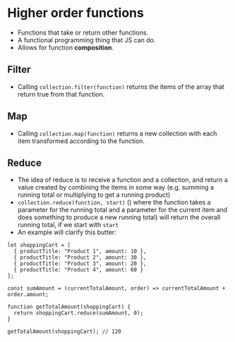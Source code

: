 # Higher order functions

* Functions that take or return other functions.
* A functional programming thing that JS can do.
* Allows for function **composition**.

## Filter

* Calling `collection.filter(function)` returns the items of the array that return true from that function.

## Map

* Calling `collection.map(function)` returns a new collection with each item transformed according to the function.

## Reduce

* The idea of reduce is to receive a function and a collection, and return a value created by combining the items in some way (e.g. summing a running total or multiplying to get a running product)
* `collection.reduce(function, start)` () where the function takes a parameter for the running total and a parameter for the current item and does something to produce a new running total) will return the overall running total, if we start with `start`
* An example will clarify this butter:

```
let shoppingCart = [
  { productTitle: "Product 1", amount: 10 },
  { productTitle: "Product 2", amount: 30 },
  { productTitle: "Product 3", amount: 20 },
  { productTitle: "Product 4", amount: 60 }
];

const sumAmount = (currentTotalAmount, order) => currentTotalAmount + order.amount;

function getTotalAmount(shoppingCart) {
  return shoppingCart.reduce(sumAmount, 0);
}

getTotalAmount(shoppingCart); // 120

```
